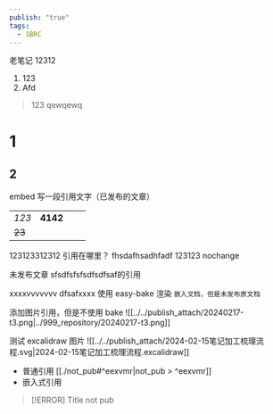 ```yaml
---
publish: "true"
tags:
  - 1BRC
---
```


老笔记
12312
1. 123
2. Afd
> 123
qewqewq
# 1
## 2
embed
写一段引用文字（已发布的文章）

|  |  |  |  |
| ---- | ---: | ---- | ---- |
| *123* | **4142** |  |  |
| ~~23~~ |  |  |  |

123123312312 引用在哪里？
fhsdafhsadhfadf 123123 nochange


未发布文章 sfsdfsfsfsdfsdfsaf的引用


xxxxvvvvvvv
dfsafxxxx
使用 easy-bake 渲染 `嵌入文档，但是未发布原文档`

添加图片引用，但是不使用 bake
![[../../publish_attach/20240217-t3.png|../999_repository/20240217-t3.png]]

测试 excalidraw 图片
![[../../publish_attach/2024-02-15笔记加工梳理流程.svg|2024-02-15笔记加工梳理流程.excalidraw]]

- 普通引用 [[./not_pub#^eexvmr|not_pub > ^eexvmr]]
- 嵌入式引用
> [!ERROR] Title
>not pub